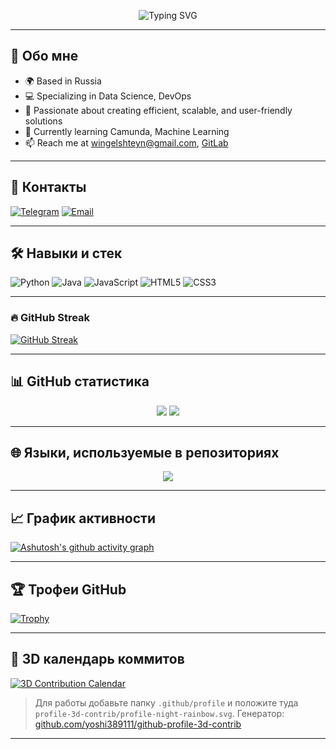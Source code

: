 <!-- Анимированная заставка -->
<p align="center">
  <img src="https://readme-typing-svg.herokuapp.com?font=Fira+Code&weight=700&size=28&pause=1000&color=00FFAF&width=800&lines=Меня+зовут+Wingelshteyn;Добро+пожаловать+в+мой+GitHub+%F0%9F%91%8B" alt="Typing SVG" />
</p>

---

## 🚀 Обо мне

- 🌍 Based in Russia
- 💻 Specializing in Data Science, DevOps
- 🎯 Passionate about creating efficient, scalable, and user-friendly solutions
- 🌱 Currently learning Camunda, Machine Learning
- 📫 Reach me at [wingelshteyn@gmail.com](mailto:wingelshteyn@gmail.com), [GitLab](https://gitlab.com/wingelshteyn)
  
---

## 🔗 Контакты

[![Telegram](https://img.shields.io/badge/Telegram-26A5E4?style=for-the-badge&logo=telegram&logoColor=white)](https://t.me/wingelshteyn)
[![Email](https://img.shields.io/badge/Email-D14836?style=for-the-badge&logo=gmail&logoColor=white)](mailto:wingelshteyn@gmail.com)

---

## 🛠️ Навыки и стек

![Python](https://img.shields.io/badge/Python-14354C?style=for-the-badge&logo=python&logoColor=white)
![Java](https://img.shields.io/badge/Java-007396?style=for-the-badge&logo=java&logoColor=white)
![JavaScript](https://img.shields.io/badge/JavaScript-F7DF1E?style=for-the-badge&logo=javascript&logoColor=black)
![HTML5](https://img.shields.io/badge/HTML5-E34F26?style=for-the-badge&logo=html5&logoColor=white)
![CSS3](https://img.shields.io/badge/CSS3-1572B6?style=for-the-badge&logo=css3&logoColor=white)

---

### 🔥 GitHub Streak 
[![GitHub Streak](https://streak-stats.demolab.com/?user=wingelshteyn)](https://git.io/streak-stats)

---

## 📊 GitHub статистика


<p align="center">
  <img src="https://github-readme-stats.vercel.app/api?username=wingelshteyn&show_icons=true&theme=radical&count_private=true&hide_title=true" />
  <img src="https://streak-stats.demolab.com?user=wingelshteyn&theme=radical&hide_border=true" />
</p>

---

## 🌐 Языки, используемые в репозиториях

<p align="center">
  <img src="https://github-readme-stats.vercel.app/api/top-langs/?username=wingelshteyn&layout=compact&theme=radical" />
</p>

---

## 📈 График активности

[![Ashutosh's github activity graph](https://github-readme-activity-graph.vercel.app/graph?username=wingelshteyn&theme=react-dark&hide_border=true)](https://github.com/ashutosh00710/github-readme-activity-graph)

---

## 🏆 Трофеи GitHub

[![Trophy](https://github-profile-trophy.vercel.app/?username=wingelshteyn&theme=gruvbox&row=2&column=4)](https://github.com/ryo-ma/github-profile-trophy)

---


## 🎢 3D календарь коммитов

[![3D Contribution Calendar](https://github.com/wingelshteyn/wingelshteyn/blob/main/profile-3d-contrib/profile-night-rainbow.svg)](https://github.com/yoshi389111/github-profile-3d-contrib)

> Для работы добавьте папку `.github/profile` и положите туда `profile-3d-contrib/profile-night-rainbow.svg`. Генератор: [github.com/yoshi389111/github-profile-3d-contrib](https://github.com/yoshi389111/github-profile-3d-contrib)

---
